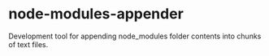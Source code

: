# node-modules-appender
Development tool for appending node_modules folder contents into chunks of text files. 
